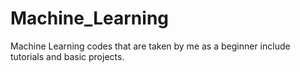 # Machine_Learning
Machine Learning codes that are taken by me as a beginner include tutorials and basic projects.
